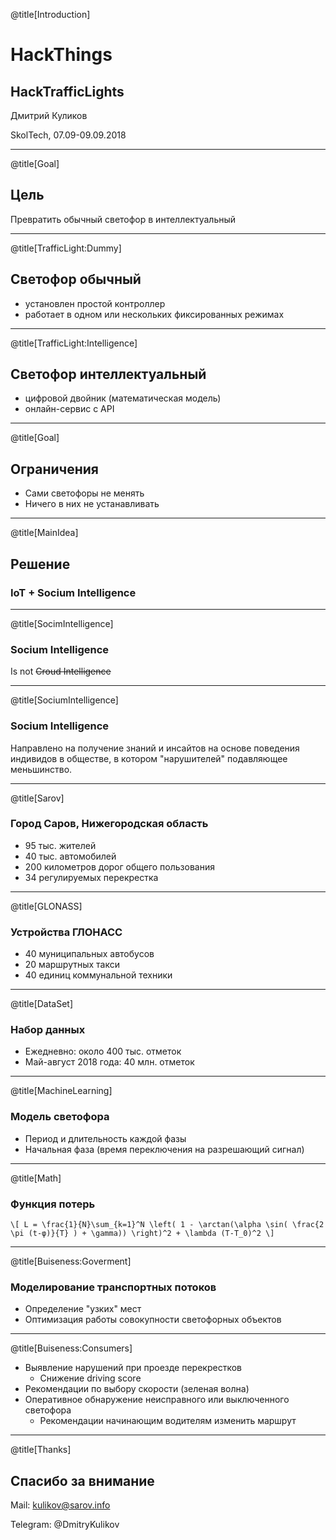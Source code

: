 @title[Introduction]
# HackThings
## HackTrafficLights

Дмитрий Куликов

SkolTech, 07.09-09.09.2018

---
@title[Goal]

## Цель
Превратить обычный светофор в интеллектуальный

---
@title[TrafficLight:Dummy]
## Светофор обычный
- установлен простой контроллер
- работает в одном или нескольких фиксированных режимах  

---
@title[TrafficLight:Intelligence]
## Светофор интеллектуальный
- цифровой двойник (математическая модель)
- онлайн-сервис с API

---
@title[Goal]

## Ограничения
- Сами светофоры не менять
- Ничего в них не устанавливать

---
@title[MainIdea]

## Решение
### IoT + Socium Intelligence

---
@title[SocimIntelligence]
### Socium Intelligence

Is not ~~Croud Intelligence~~

---
@title[SociumIntelligence]
### Socium Intelligence

Направлено на получение знаний и инсайтов на основе поведения
индивидов в обществе, в котором "нарушителей" подавляющее
меньшинство.

---
@title[Sarov]
### Город Саров, Нижегородская область
- 95 тыс. жителей
- 40 тыс. автомобилей
- 200 километров дорог общего пользования
- 34 регулируемых перекрестка

---
@title[GLONASS]
### Устройства ГЛОНАСС
- 40 муниципальных автобусов
- 20 маршрутных такси
- 40 единиц коммунальной техники

---
@title[DataSet]
### Набор данных
- Ежедневно: около 400 тыс. отметок
- Май-август 2018 года: 40 млн. отметок

---
@title[MachineLearning]

### Модель светофора
- Период и длительность каждой фазы
- Начальная фаза (время переключения на разрешающий сигнал)

---
@title[Math]

### Функция потерь
`\[
L = \frac{1}{N}\sum_{k=1}^N \left( 1 - \arctan(\alpha \sin( \frac{2 \pi (t-φ)}{T} ) + \gamma)) \right)^2 + \lambda (T-T_0)^2
\]`

---
@title[Buiseness:Goverment]

### Моделирование транспортных потоков
- Определение "узких" мест
- Оптимизация работы совокупности светофорных объектов

---
@title[Buiseness:Consumers]

- Выявление нарушений при проезде перекрестков
  - Снижение driving score
- Рекомендации по выбору скорости (зеленая волна)
- Оперативное обнаружение неисправного или выключенного светофора
  - Рекомендации начинающим водителям изменить маршрут

---
@title[Thanks]
## Спасибо за внимание

Mail: kulikov@sarov.info

Telegram: @DmitryKulikov
